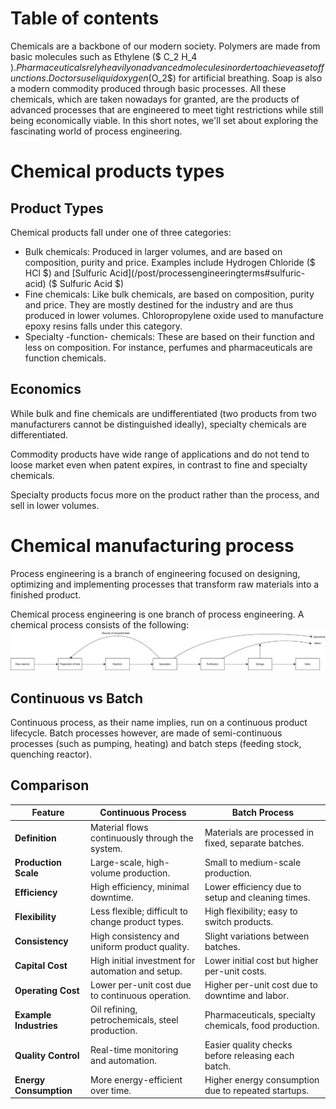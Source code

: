 # Table of contents  

Chemicals are a backbone of our modern society. Polymers are made from basic molecules such as Ethylene ($ C_2 H_4 $). Pharmaceuticals rely heavily on advanced molecules in order to achieve a set of functions. Doctors use liquid oxygen ($O_2$) for artificial breathing. Soap is also a modern commodity produced through basic processes. All these chemicals, which are taken nowadays for granted, are the products of advanced processes that are engineered to meet tight restrictions while still being economically viable. In this short notes, we'll set about exploring the fascinating world of process engineering.

# Chemical products types

## Product Types
Chemical products fall under one of three categories:

- Bulk chemicals: Produced in larger volumes, and are based on composition, purity and price. Examples include Hydrogen Chloride ($ HCl $) and [Sulfuric Acid](/post/processengineeringterms#sulfuric-acid) ($ Sulfuric Acid $)
- Fine chemicals: Like bulk chemicals, are based on composition, purity and price. They are mostly destined for the industry and are thus produced in lower volumes. Chloropropylene oxide used to manufacture epoxy resins falls under this category.
- Specialty -function- chemicals: These are based on their function and less on composition. For instance, perfumes and pharmaceuticals are function chemicals.

## Economics

While bulk and fine chemicals are undifferentiated (two products from two manufacturers cannot be distinguished ideally), specialty chemicals are differentiated.

Commodity products have wide range of applications and do not tend to loose market even when patent expires, in contrast to fine and specialty chemicals.

Specialty products focus more on the product rather than the process, and sell in lower volumes.

# Chemical manufacturing process

Process engineering is a branch of engineering focused on designing, optimizing and implementing processes that transform raw materials into a finished product.

Chemical process engineering is one branch of process engineering. A chemical process consists of the following:
![](process.svg)

## Continuous vs Batch

Continuous process, as their name implies, run on a continuous product lifecycle. Batch processes however, are made of semi-continuous processes (such as pumping, heating) and batch steps (feeding stock, quenching reactor).

## Comparison

| Feature            | Continuous Process                                  | Batch Process                                      |
|--------------------|-------------------------------------------------|-------------------------------------------------|
| **Definition**     | Material flows continuously through the system.  | Materials are processed in fixed, separate batches. |
| **Production Scale** | Large-scale, high-volume production.             | Small to medium-scale production.               |
| **Efficiency**     | High efficiency, minimal downtime.                | Lower efficiency due to setup and cleaning times. |
| **Flexibility**    | Less flexible; difficult to change product types. | High flexibility; easy to switch products.      |
| **Consistency**    | High consistency and uniform product quality.     | Slight variations between batches.              |
| **Capital Cost**   | High initial investment for automation and setup. | Lower initial cost but higher per-unit costs.   |
| **Operating Cost** | Lower per-unit cost due to continuous operation.  | Higher per-unit cost due to downtime and labor. |
| **Example Industries** | Oil refining, petrochemicals, steel production. | Pharmaceuticals, specialty chemicals, food production. |
| **Quality Control** | Real-time monitoring and automation.              | Easier quality checks before releasing each batch. |
| **Energy Consumption** | More energy-efficient over time.                 | Higher energy consumption due to repeated startups. |


